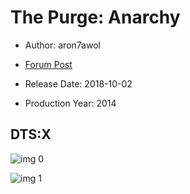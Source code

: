 # The Purge: Anarchy

* Author: aron7awol

* [Forum Post](https://www.avsforum.com/threads/bass-eq-for-filtered-movies.2995212/post-56830150)

* Release Date: 2018-10-02
* Production Year: 2014

## DTS:X

![img 0](https://fanart.tv/fanart/movies/238636/moviethumb/the-purge-anarchy-57eec56598115.jpg)

![img 1](https://i.imgur.com/takIBtw.png)

